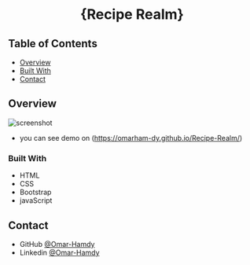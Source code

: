 <h1 align="center">{Recipe Realm}</h1>

<!-- TABLE OF CONTENTS -->

## Table of Contents

- [Overview](#overview)
- [Built With](#built-with)
- [Contact](#contact)

<!-- OVERVIEW -->

## Overview

![screenshot](https://raw.githubusercontent.com/OmarHam-dy/Recipe-Realm/main/RecipeRealm.png)

- you can see demo on (https://omarham-dy.github.io/Recipe-Realm/)

### Built With

<!-- This section should list any major frameworks that you built your project using. Here are a few examples.-->

- HTML
- CSS
- Bootstrap
- javaScript

## Contact

- GitHub [@Omar-Hamdy](https://github.com/OmarHam-dy)
- Linkedin [@Omar-Hamdy](https://www.linkedin.com/in/omar-hamdy-159602250?utm_source=share&utm_campaign=share_via&utm_content=profile&utm_medium=android_app)
